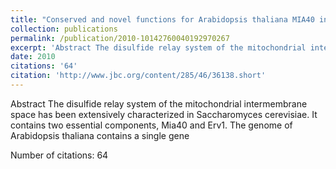 ```yaml
---
title: "Conserved and novel functions for Arabidopsis thaliana MIA40 in assembly of proteins in mitochondria and peroxisomes"
collection: publications
permalink: /publication/2010-10142760040192970267
excerpt: 'Abstract The disulfide relay system of the mitochondrial intermembrane space has been extensively characterized in Saccharomyces cerevisiae. It contains two essential components, Mia40 and Erv1. The genome of Arabidopsis thaliana contains a single gene '
date: 2010
citations: '64'
citation: 'http://www.jbc.org/content/285/46/36138.short'
---
```

Abstract The disulfide relay system of the mitochondrial intermembrane space has been extensively characterized in Saccharomyces cerevisiae. It contains two essential components, Mia40 and Erv1. The genome of Arabidopsis thaliana contains a single gene 

Number of citations: 64